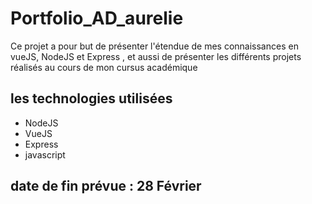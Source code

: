 # Portfolio_AD_aurelie
Ce projet a pour but de présenter l'étendue de mes connaissances en vueJS, NodeJS et Express , et aussi de présenter les différents projets réalisés au cours de mon cursus académique

## les technologies utilisées
- NodeJS
- VueJS
- Express
- javascript

## date de fin prévue : 28 Février
